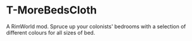 # T-MoreBedsCloth
A RimWorld mod. Spruce up your colonists' bedrooms with a selection of different colours for all sizes of bed.
